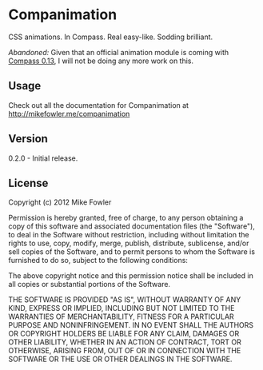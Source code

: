 # Companimation

CSS animations. In Compass. Real easy-like. Sodding brilliant.

_Abandoned:_ Given that an official animation module is coming with [Compass 0.13](http://beta.compass-style.org/reference/compass/css3/animation/), I will not be doing any more work on this.

## Usage

Check out all the documentation for Companimation at http://mikefowler.me/companimation

## Version

0.2.0 - Initial release.

## License

Copyright (c) 2012 Mike Fowler

Permission is hereby granted, free of charge, to any person obtaining a copy of this software and associated documentation files (the "Software"), to deal in the Software without restriction, including without limitation the rights to use, copy, modify, merge, publish, distribute, sublicense, and/or sell copies of the Software, and to permit persons to whom the Software is furnished to do so, subject to the following conditions:

The above copyright notice and this permission notice shall be included in all copies or substantial portions of the Software.

THE SOFTWARE IS PROVIDED "AS IS", WITHOUT WARRANTY OF ANY KIND, EXPRESS OR IMPLIED, INCLUDING BUT NOT LIMITED TO THE WARRANTIES OF MERCHANTABILITY, FITNESS FOR A PARTICULAR PURPOSE AND NONINFRINGEMENT. IN NO EVENT SHALL THE AUTHORS OR COPYRIGHT HOLDERS BE LIABLE FOR ANY CLAIM, DAMAGES OR OTHER LIABILITY, WHETHER IN AN ACTION OF CONTRACT, TORT OR OTHERWISE, ARISING FROM, OUT OF OR IN CONNECTION WITH THE SOFTWARE OR THE USE OR OTHER DEALINGS IN THE SOFTWARE.

